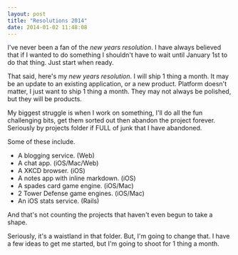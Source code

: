 ```yaml
---
layout: post
title: "Resolutions 2014"
date: 2014-01-02 11:48:08
---
```


I've never been a fan of the _new years resolution_.  I have always believed that if I wanted to do something I shouldn't have to wait until January 1st to do that thing.  Just start when ready.

That said, here's my _new years resolution_.  I will ship 1 thing a month. It may be an update to an existing application, or a new product.  Platform doesn't matter, I just want to ship 1 thing a month.  They may not always be polished, but they will be products.

My biggest struggle is when I work on something, I'll do all the fun challenging bits, get them sorted out then abandon the project forever.  Seriously by projects folder if FULL of junk that I have abandoned.

Some of these include.

- A blogging service. (Web)
- A chat app. (iOS/Mac/Web)
- A XKCD browser.  (iOS)
- A notes app with inline markdown. (iOS)
- A spades card game engine.  (iOS/Mac)
- 2 Tower Defense game engines. (iOS/Mac)
- An iOS stats service. (Rails)

And that's not counting the projects that haven't even begun to take a shape.

Seriously, it's a waistland in that folder.  But, I'm going to change that.  I have a few ideas to get me started, but I'm going to shoot for 1 thing a month.